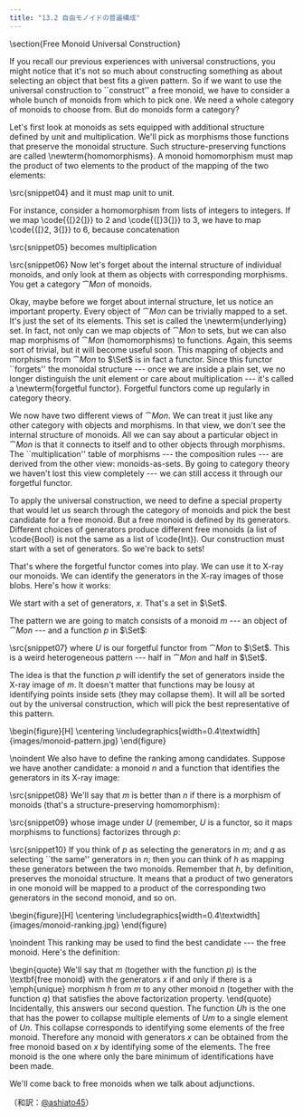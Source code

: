 ```yaml
---
title: "13.2 自由モノイドの普遍構成"
---
```



\section{Free Monoid Universal Construction}

If you recall our previous experiences with universal constructions, you
might notice that it's not so much about constructing something as about
selecting an object that best fits a given pattern. So if we want to use
the universal construction to ``construct'' a free monoid, we have to
consider a whole bunch of monoids from which to pick one. We need a
whole category of monoids to choose from. But do monoids form a category?

Let's first look at monoids as sets equipped with additional structure
defined by unit and multiplication. We'll pick as morphisms those
functions that preserve the monoidal structure. Such
structure-preserving functions are called \newterm{homomorphisms}. A monoid
homomorphism must map the product of two elements to the product of the
mapping of the two elements:

\src{snippet04}
and it must map unit to unit.

For instance, consider a homomorphism from lists of integers to
integers. If we map \code{{[}2{]}} to 2 and \code{{[}3{]}} to 3, we
have to map \code{{[}2, 3{]}} to 6, because concatenation

\src{snippet05}
becomes multiplication

\src{snippet06}
Now let's forget about the internal structure of individual monoids, and
only look at them as objects with corresponding morphisms. You get a
category $\cat{Mon}$ of monoids.

Okay, maybe before we forget about internal structure, let us notice an
important property. Every object of $\cat{Mon}$ can be trivially mapped
to a set. It's just the set of its elements. This set is called the
\newterm{underlying} set. In fact, not only can we map objects of
$\cat{Mon}$ to sets, but we can also map morphisms of $\cat{Mon}$
(homomorphisms) to functions. Again, this seems sort of trivial, but it
will become useful soon. This mapping of objects and morphisms from
$\cat{Mon}$ to $\Set$ is in fact a functor. Since this functor
``forgets'' the monoidal structure --- once we are inside a plain set,
we no longer distinguish the unit element or care about multiplication
--- it's called a \newterm{forgetful functor}. Forgetful functors come up
regularly in category theory.

We now have two different views of $\cat{Mon}$. We can treat it just
like any other category with objects and morphisms. In that view, we
don't see the internal structure of monoids. All we can say about a
particular object in $\cat{Mon}$ is that it connects to itself and to
other objects through morphisms. The ``multiplication'' table of
morphisms --- the composition rules --- are derived from the other view:
monoids-as-sets. By going to category theory we haven't lost this view
completely --- we can still access it through our forgetful functor.

To apply the universal construction, we need to define a special
property that would let us search through the category of monoids and
pick the best candidate for a free monoid. But a free monoid is defined
by its generators. Different choices of generators produce different
free monoids (a list of \code{Bool} is not the same as a list of
\code{Int}). Our construction must start with a set of generators. So
we're back to sets!

That's where the forgetful functor comes into play. We can use it to
X-ray our monoids. We can identify the generators in the X-ray images of
those blobs. Here's how it works:

We start with a set of generators, $x$. That's a set in
$\Set$.

The pattern we are going to match consists of a monoid $m$ --- an
object of $\cat{Mon}$ --- and a function $p$ in $\Set$:

\src{snippet07}
where $U$ is our forgetful functor from $\cat{Mon}$ to
$\Set$. This is a weird heterogeneous pattern --- half in
$\cat{Mon}$ and half in $\Set$.

The idea is that the function $p$ will identify the set of
generators inside the X-ray image of $m$. It doesn't matter that
functions may be lousy at identifying points inside sets (they may
collapse them). It will all be sorted out by the universal construction,
which will pick the best representative of this pattern.

\begin{figure}[H]
\centering
\includegraphics[width=0.4\textwidth]{images/monoid-pattern.jpg}
\end{figure}

\noindent
We also have to define the ranking among candidates. Suppose we have
another candidate: a monoid $n$ and a function that identifies
the generators in its X-ray image:

\src{snippet08}
We'll say that $m$ is better than $n$ if there is a
morphism of monoids (that's a structure-preserving homomorphism):

\src{snippet09}
whose image under $U$ (remember, $U$ is a functor, so it
maps morphisms to functions) factorizes through $p$:

\src{snippet10}
If you think of $p$ as selecting the generators in $m$;
and $q$ as selecting ``the same'' generators in $n$; then
you can think of $h$ as mapping these generators between the two
monoids. Remember that $h$, by definition, preserves the monoidal
structure. It means that a product of two generators in one monoid will
be mapped to a product of the corresponding two generators in the second
monoid, and so on.

\begin{figure}[H]
\centering
\includegraphics[width=0.4\textwidth]{images/monoid-ranking.jpg}
\end{figure}

\noindent
This ranking may be used to find the best candidate --- the free monoid.
Here's the definition:

\begin{quote}
We'll say that $m$ (together with the function $p$) is the
\textbf{free monoid} with the generators $x$ if and only if there
is a \emph{unique} morphism $h$ from $m$ to any other
monoid $n$ (together with the function $q$) that satisfies
the above factorization property.
\end{quote}
Incidentally, this answers our second question. The function
$U h$ is the one that has the power to collapse multiple
elements of $U m$ to a single element of $U n$. This
collapse corresponds to identifying some elements of the free monoid.
Therefore any monoid with generators $x$ can be obtained from the
free monoid based on $x$ by identifying some of the elements. The
free monoid is the one where only the bare minimum of identifications
have been made.

We'll come back to free monoids when we talk about adjunctions.


（和訳：[@ashiato45](https://twitter.com/ashiato45)）
